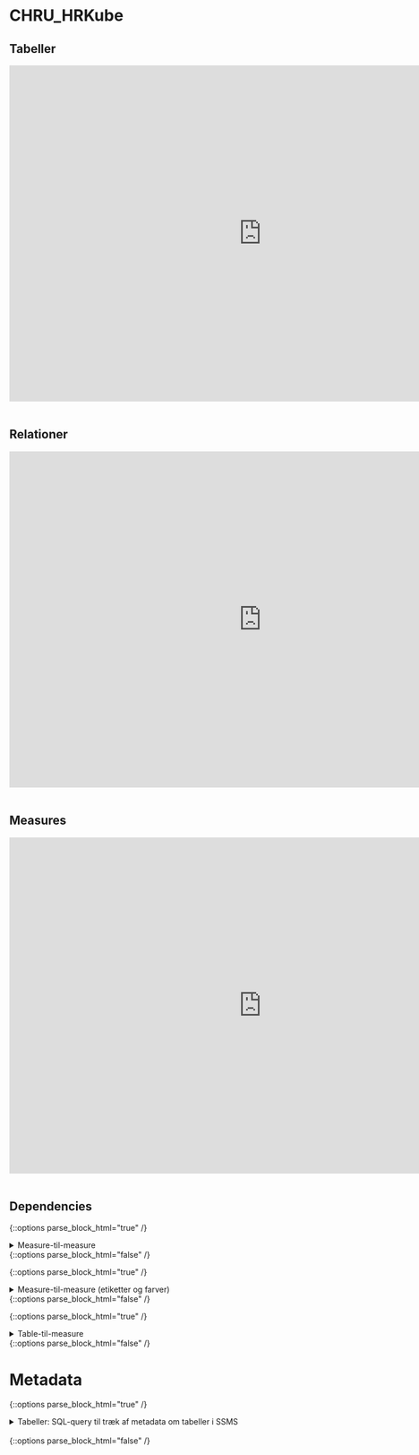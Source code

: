 # CHRU_HRKube

## Tabeller

<center>
<iframe width="900" height="600" frameborder="0" scrolling="no" src="https://regionh-my.sharepoint.com/personal/tanja_olsen_la_cour_regionh_dk/_layouts/15/Doc.aspx?sourcedoc={01f418ad-55f1-4891-b33a-51c44c26a2f7}&action=embedview&wdAllowInteractivity=False&Item=sql_tables&wdHideGridlines=True&wdInConfigurator=True&wdInConfigurator=True"></iframe>
</center>
<br>


## Relationer
<center>
<iframe width="900" height="600" frameborder="0" scrolling="no" src="https://regionh-my.sharepoint.com/personal/tanja_olsen_la_cour_regionh_dk/_layouts/15/Doc.aspx?sourcedoc={01f418ad-55f1-4891-b33a-51c44c26a2f7}&action=embedview&wdAllowInteractivity=False&Item=dmv_relationships&wdHideGridlines=True&wdInConfigurator=True&wdInConfigurator=True"></iframe>
</center>
<br>



## Measures
<center>
<iframe width="900" height="600" frameborder="0" scrolling="no" src="https://regionh-my.sharepoint.com/personal/tanja_olsen_la_cour_regionh_dk/_layouts/15/Doc.aspx?sourcedoc={01f418ad-55f1-4891-b33a-51c44c26a2f7}&action=embedview&wdAllowInteractivity=False&Item=dmv_measures&wdHideGridlines=True&wdInConfigurator=True&wdInConfigurator=True"></iframe>
</center>
<br>



## Dependencies

{::options parse_block_html="true" /}
<details><summary markdown="span">Measure-til-measure</summary>
Measures (dependent) med én eller flere afhængigheder af andre measures (reference).
<center>
<iframe width="900" height="600" frameborder="0" scrolling="no" src="https://regionh-my.sharepoint.com/personal/tanja_olsen_la_cour_regionh_dk/_layouts/15/Doc.aspx?sourcedoc={01f418ad-55f1-4891-b33a-51c44c26a2f7}&action=embedview&wdAllowInteractivity=False&Item=dmv_dep_m2m&wdHideGridlines=True&wdInConfigurator=True&wdInConfigurator=True"></iframe>
</center>
</details>
{::options parse_block_html="false" /}
<br>

{::options parse_block_html="true" /}
<details><summary markdown="span">Measure-til-measure (etiketter og farver)</summary>
Measures (dependent) med én eller flere afhængigheder af andre measures (reference).
<center>
<iframe width="900" height="600" frameborder="0" scrolling="no" src="https://regionh-my.sharepoint.com/personal/tanja_olsen_la_cour_regionh_dk/_layouts/15/Doc.aspx?sourcedoc={01f418ad-55f1-4891-b33a-51c44c26a2f7}&action=embedview&wdAllowInteractivity=False&Item=dmv_dep_m2m_rest&wdHideGridlines=True&wdInConfigurator=True&wdInConfigurator=True"></iframe>
</center>
</details>
{::options parse_block_html="false" /}
<br>

{::options parse_block_html="true" /}
<details><summary markdown="span">Table-til-measure</summary>
Measures (dependent) med én eller flere afhængigheder af tabel-kolonner (refence).
<center>
<iframe width="900" height="600" frameborder="0" scrolling="no" src="https://regionh-my.sharepoint.com/personal/tanja_olsen_la_cour_regionh_dk/_layouts/15/Doc.aspx?sourcedoc={01f418ad-55f1-4891-b33a-51c44c26a2f7}&action=embedview&wdAllowInteractivity=False&Item=dmv_dep_t2m&wdHideGridlines=True&wdInConfigurator=True&wdInConfigurator=True"></iframe>
</center>
</details>
{::options parse_block_html="false" /}
<br>



# Metadata

<!-- TABELLER -->
{::options parse_block_html="true" /}
<details><summary markdown="span">Tabeller: SQL-query til træk af metadata om tabeller i SSMS</summary>
```sql
USE [Flis2_LønHR_v2];

SELECT
   col.TABLE_SCHEMA AS 'Skema'
   ,col.TABLE_NAME AS 'Tabel'
   ,col.ORDINAL_POSITION as ' '
   ,COALESCE(LEFT(keys.CONSTRAINT_NAME,1), NULL) AS '_Key'
   ,col.COLUMN_NAME AS 'Kolonne'
   ,DATA_TYPE AS 'Type'
   --,CHARACTER_MAXIMUM_LENGTH AS 'CharMaxLength'
   --,NUMERIC_PRECISION AS 'NumPrec'
   --,DATETIME_PRECISION AS 'dtPrec'
   ,COALESCE(DATETIME_PRECISION, NUMERIC_PRECISION, CHARACTER_MAXIMUM_LENGTH, NULL ) AS 'Len/Prec'
   ,CASE WHEN IS_NULLABLE = 'YES' THEN 'Y' ELSE 'N' END AS 'NULLs'
   ,COALESCE(colDesc.columnDescription, NULL) AS '_Beskrivelse'
  FROM INFORMATION_SCHEMA.COLUMNS col
INNER JOIN information_schema.TABLES tbl 
   ON col.table_name = tbl.table_name
LEFT JOIN INFORMATION_SCHEMA.KEY_COLUMN_USAGE keys ON 1=1
   AND keys.TABLE_SCHEMA = col.TABLE_SCHEMA
   AND keys.TABLE_NAME = col.TABLE_NAME
   AND keys.COLUMN_NAME = col.COLUMN_NAME			
LEFT JOIN (
	SELECT 
		sc.object_id
		,sc.column_id
		,sc.name
		,colProp.[value] AS 'ColumnDescription'
      FROM sys.columns sc
	INNER JOIN sys.extended_properties colProp ON 1=1
		AND colProp.major_id = sc.object_id
        AND colProp.minor_id = sc.column_id
        AND colProp.name = 'MS_Description' 
   ) colDesc
   ON 1=1 
   AND colDesc.object_id = object_id(tbl.table_schema + '.' + tbl.table_name)
   AND colDesc.name = col.COLUMN_NAME
WHERE 1=1
   AND col.TABLE_SCHEMA in ('chru_cube', 'DM_FL_HR')
ORDER BY Skema asc, Tabel ASC, ' ' ASC  
```
</details>
<br/>
{::options parse_block_html="false" /}



{::options parse_block_html="true" /}
<!-- MEASURES -->
<details><summary markdown="span">Measures: DMV-query til træk af metadata om measures i DaxStudio</summary>
```sql
SELECT
	[DisplayFolder] AS [Mappe]
	,[Name] AS [Measure]
	--,[DataType] AS [Type]
	,[FormatString] AS [Format]
	,[Expression] AS [DAX]
	,[Description] AS [Beskrivelse]
	,[ModifiedTime] AS [Redigeret]
  FROM $SYSTEM.TMSCHEMA_MEASURES
ORDER BY [Name]
```
</details>
<br>
{::options parse_block_html="false" /}
